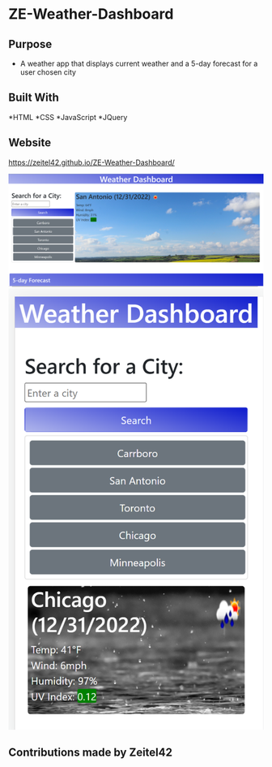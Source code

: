 # ZE-Weather-Dashboard

## Purpose

- A weather app that displays current weather and a 5-day forecast for a user chosen city

## Built With

*HTML
*CSS
*JavaScript
*JQuery

## Website

https://zeitel42.github.io/ZE-Weather-Dashboard/

<img src="./assets/images/weatherdashboard-desktop.png">
<img src="./assets/images/weatherdashboard-phone.png">

## Contributions made by Zeitel42
